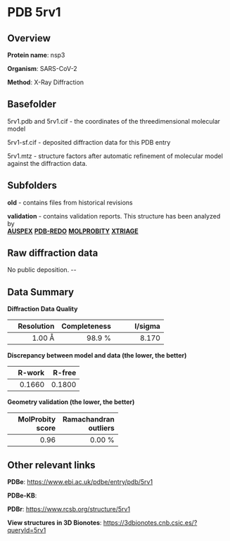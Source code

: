 # PDB 5rv1

## Overview

**Protein name**: nsp3

**Organism**: SARS-CoV-2

**Method**: X-Ray Diffraction



## Basefolder

5rv1.pdb and 5rv1.cif - the coordinates of the threedimensional molecular model

5rv1-sf.cif - deposited diffraction data for this PDB entry

5rv1.mtz - structure factors after automatic refinement of molecular model against the diffraction data.

## Subfolders



**old** - contains files from historical revisions

**validation** - contains validation reports. This structure has been analyzed by <br>[**AUSPEX**](https://github.com/thorn-lab/coronavirus_structural_task_force/tree/master/pdb/nsp3/SARS-CoV-2/5rv1/validation/auspex) [**PDB-REDO**](https://github.com/thorn-lab/coronavirus_structural_task_force/tree/master/pdb/nsp3/SARS-CoV-2/5rv1/validation/pdb-redo) [**MOLPROBITY**](https://github.com/thorn-lab/coronavirus_structural_task_force/tree/master/pdb/nsp3/SARS-CoV-2/5rv1/validation/molprobity) [**XTRIAGE**](https://github.com/thorn-lab/coronavirus_structural_task_force/blob/master/pdb/nsp3/SARS-CoV-2/5rv1/validation/Xtriage_output.log)  



## Raw diffraction data

No public deposition. --<br> 

## Data Summary
**Diffraction Data Quality**

|   | Resolution | Completeness| I/sigma |
|---|-------------:|----------------:|--------------:|
|   |1.00 Å|98.9  %|<img width=50/>8.170|

**Discrepancy between model and data (the lower, the better)**

|   | **R-work**| **R-free**   
|---|-------------:|----------------:|           
||  0.1660|  0.1800|

**Geometry validation (the lower, the better)**

|   |**MolProbity<br>score**| **Ramachandran<br>outliers** 
|---|-------------:|----------------:|
||  0.96|  0.00 %|

 

 



## Other relevant links 
**PDBe**:  https://www.ebi.ac.uk/pdbe/entry/pdb/5rv1

**PDBe-KB**:  
 
**PDBr**: https://www.rcsb.org/structure/5rv1 

**View structures in 3D Bionotes**: https://3dbionotes.cnb.csic.es/?queryId=5rv1

